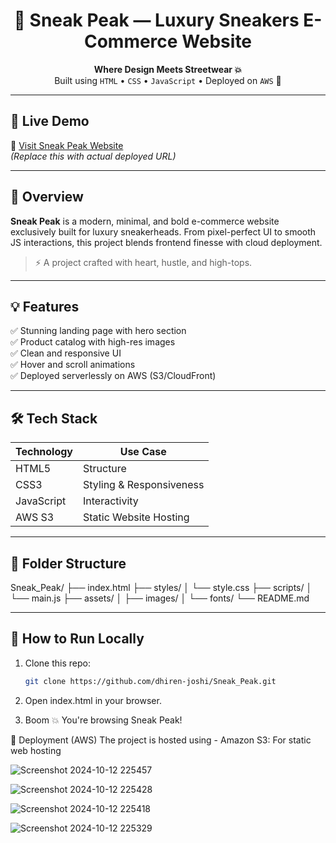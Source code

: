 
<h1 align="center">👟 Sneak Peak — Luxury Sneakers E-Commerce Website</h1>



<p align="center">
  <b>Where Design Meets Streetwear 💥</b><br>
  Built using <code>HTML</code> • <code>CSS</code> • <code>JavaScript</code> • Deployed on <code>AWS</code> 🚀
</p>

---

## 📸 Live Demo

🚀 [Visit Sneak Peak Website](https://your-s3-or-cloudfront-link.com)  
_(Replace this with actual deployed URL)_

---

## 🧠 Overview

**Sneak Peak** is a modern, minimal, and bold e-commerce website exclusively built for luxury sneakerheads. From pixel-perfect UI to smooth JS interactions, this project blends frontend finesse with cloud deployment.

> ⚡ A project crafted with heart, hustle, and high-tops.

---

## 💡 Features

✅ Stunning landing page with hero section  
✅ Product catalog with high-res images  
✅ Clean and responsive UI  
✅ Hover and scroll animations  
✅ Deployed serverlessly on AWS (S3/CloudFront)

---

## 🛠️ Tech Stack

| Technology      | Use Case                         |
|-----------------|----------------------------------|
| HTML5           | Structure                        |
| CSS3            | Styling & Responsiveness         |
| JavaScript      | Interactivity                    |
| AWS S3          | Static Website Hosting           |

---

## 📁 Folder Structure
Sneak_Peak/
├── index.html
├── styles/
│ └── style.css
├── scripts/
│ └── main.js
├── assets/
│ ├── images/
│ └── fonts/
└── README.md


---

## 🧪 How to Run Locally

1. Clone this repo:
   ```bash
   git clone https://github.com/dhiren-joshi/Sneak_Peak.git

2. Open index.html in your browser.

3. Boom 💥 You're browsing Sneak Peak!

🚀 Deployment (AWS)
The project is hosted using - Amazon S3: For static web hosting


![Screenshot 2024-10-12 225457](https://github.com/user-attachments/assets/a77a5a35-f884-4799-a476-2aec8ef8ddf3)

![Screenshot 2024-10-12 225428](https://github.com/user-attachments/assets/390905de-6778-4e85-a206-13eddc79cd72)



![Screenshot 2024-10-12 225418](https://github.com/user-attachments/assets/53dfca43-feaf-4e67-9187-ca92bc157072)

![Screenshot 2024-10-12 225329](https://github.com/user-attachments/assets/57cc48b3-29fb-42f4-a7cd-3c5c2c136dea)
